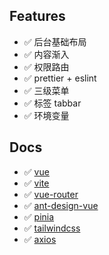 ## Features

- ✅ 后台基础布局
- ✅ 内容渐入
- ✅ 权限路由
- ✅ prettier + eslint
- ✅ 三级菜单
- ✅ 标签 tabbar
- ✅ 环境变量

## Docs

- ✅ [vue](https://cn.vuejs.org/guide/introduction.html)
- ✅ [vite](https://cn.vitejs.dev/guide/)
- ✅ [vue-router](https://router.vuejs.org/zh/introduction.html)
- ✅ [ant-design-vue](https://www.antdv.com/components/overview)
- ✅ [pinia](https://pinia.vuejs.org/introduction.html)
- ✅ [tailwindcss](https://tailwindcss.com/docs/installation)
- ✅ [axios](https://www.axios-http.cn/docs/intro)

